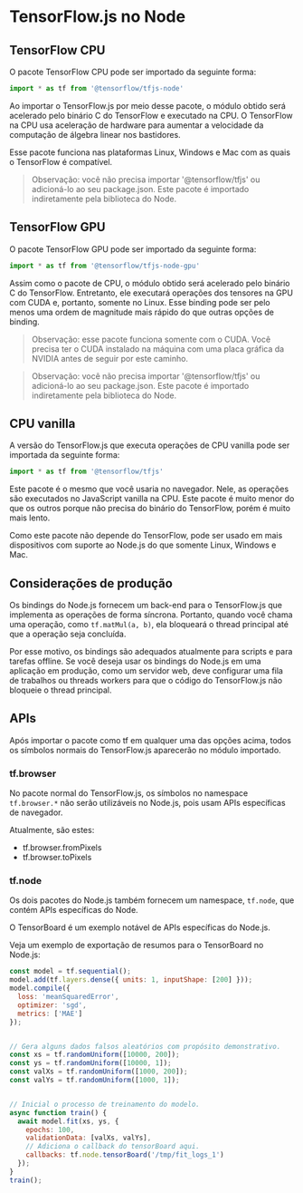 # TensorFlow.js no Node

## TensorFlow CPU

O pacote TensorFlow CPU pode ser importado da seguinte forma:

```js
import * as tf from '@tensorflow/tfjs-node'
```

Ao importar o TensorFlow.js por meio desse pacote, o módulo obtido será acelerado pelo binário C do TensorFlow e executado na CPU. O TensorFlow na CPU usa aceleração de hardware para aumentar a velocidade da computação de álgebra linear nos bastidores.

Esse pacote funciona nas plataformas Linux, Windows e Mac com as quais o TensorFlow é compatível.

> Observação: você não precisa importar '@tensorflow/tfjs' ou adicioná-lo ao seu package.json. Este pacote é importado indiretamente pela biblioteca do Node.

## TensorFlow GPU

O pacote TensorFlow GPU pode ser importado da seguinte forma:

```js
import * as tf from '@tensorflow/tfjs-node-gpu'
```

Assim como o pacote de CPU, o módulo obtido será acelerado pelo binário C do TensorFlow. Entretanto, ele executará operações dos tensores na GPU com CUDA e, portanto, somente no Linux. Esse binding pode ser pelo menos uma ordem de magnitude mais rápido do que outras opções de binding.

> Observação: esse pacote funciona somente com o CUDA. Você precisa ter o CUDA instalado na máquina com uma placa gráfica da NVIDIA antes de seguir por este caminho.

> Observação: você não precisa importar '@tensorflow/tfjs' ou adicioná-lo ao seu package.json. Este pacote é importado indiretamente pela biblioteca do Node.

## CPU vanilla

A versão do TensorFlow.js que executa operações de CPU vanilla pode ser importada da seguinte forma:

```js
import * as tf from '@tensorflow/tfjs'
```

Este pacote é o mesmo que você usaria no navegador. Nele, as operações são executados no JavaScript vanilla na CPU. Este pacote é muito menor do que os outros porque não precisa do binário do TensorFlow, porém é muito mais lento.

Como este pacote não depende do TensorFlow, pode ser usado em mais dispositivos com suporte ao Node.js do que somente Linux, Windows e Mac.

## Considerações de produção

Os bindings do Node.js fornecem um back-end para o TensorFlow.js que implementa as operações de forma síncrona. Portanto, quando você chama uma operação, como `tf.matMul(a, b)`, ela bloqueará o thread principal até que a operação seja concluída.

Por esse motivo, os bindings são adequados atualmente para scripts e para tarefas offline. Se você deseja usar os bindings do Node.js em uma aplicação em produção, como um servidor web, deve configurar uma fila de trabalhos ou threads workers para que o código do TensorFlow.js não bloqueie o thread principal.

## APIs

Após importar o pacote como tf em qualquer uma das opções acima, todos os símbolos normais do TensorFlow.js aparecerão no módulo importado.

### tf.browser

No pacote normal do TensorFlow.js, os símbolos no namespace `tf.browser.*` não serão utilizáveis no Node.js, pois usam APIs específicas de navegador.

Atualmente, são estes:

- tf.browser.fromPixels
- tf.browser.toPixels

### tf.node

Os dois pacotes do Node.js também fornecem um namespace, `tf.node`, que contém APIs específicas do Node.

O TensorBoard é um exemplo notável de APIs específicas do Node.js.

Veja um exemplo de exportação de resumos para o TensorBoard no Node.js:

```js
const model = tf.sequential();
model.add(tf.layers.dense({ units: 1, inputShape: [200] }));
model.compile({
  loss: 'meanSquaredError',
  optimizer: 'sgd',
  metrics: ['MAE']
});


// Gera alguns dados falsos aleatórios com propósito demonstrativo.
const xs = tf.randomUniform([10000, 200]);
const ys = tf.randomUniform([10000, 1]);
const valXs = tf.randomUniform([1000, 200]);
const valYs = tf.randomUniform([1000, 1]);


// Inicial o processo de treinamento do modelo.
async function train() {
  await model.fit(xs, ys, {
    epochs: 100,
    validationData: [valXs, valYs],
    // Adiciona o callback do tensorBoard aqui.
    callbacks: tf.node.tensorBoard('/tmp/fit_logs_1')
  });
}
train();
```
